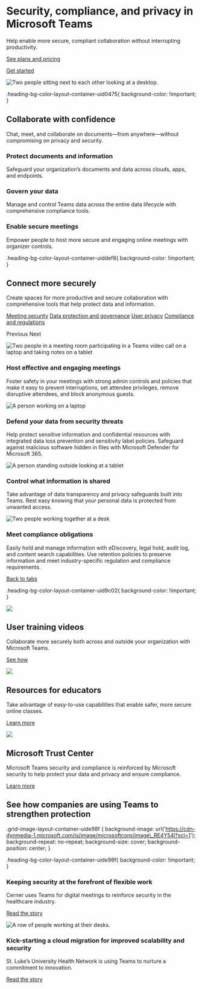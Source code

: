# Security, compliance, and privacy in Microsoft Teams

  

Help enable more secure, compliant collaboration without interrupting productivity.

[See plans and pricing](https://www.microsoft.com/en-us/microsoft-365/compare-microsoft-365-enterprise-plans)

[Get started](https://go.microsoft.com/fwlink/p/?linkid=873020&clcid=0x409&culture=en-us&country=us)

 ![Two people sitting next to each other looking at a desktop.](https://cdn-dynmedia-1.microsoft.com/is/image/microsoftcorp/Heroimage-Desktop_x2_1_RE4Y1BG?resMode=sharp2&op_usm=1.5,0.65,15,0&wid=3840&hei=1200&qlt=85)

.heading-bg-color-layout-container-uid0475{ background-color: !important; }

## Collaborate with confidence

Chat, meet, and collaborate on documents—from anywhere—without compromising on privacy and security.

### Protect documents and information

Safeguard your organization’s documents and data across clouds, apps, and endpoints.

### Govern your data

Manage and control Teams data across the entire data lifecycle with comprehensive compliance tools.

### Enable secure meetings

Empower people to host more secure and engaging online meetings with organizer controls.

.heading-bg-color-layout-container-uiddef8{ background-color: !important; }

## Connect more securely

Create spaces for more productive and secure collaboration with comprehensive tools that help protect data and information.

 

[Meeting security](https://www.microsoft.com/en-us/microsoft-teams/security?rtc=1#tabx7df91452a2844588a05a41a55938cbe8) [Data protection and governance](https://www.microsoft.com/en-us/microsoft-teams/security?rtc=1#tabx6ed7279748aa4d0d91be37ca4535097d) [User privacy](https://www.microsoft.com/en-us/microsoft-teams/security?rtc=1#tabxee736b8d586a4419a17a3176b2728756) [Compliance and regulations](https://www.microsoft.com/en-us/microsoft-teams/security?rtc=1#tabx6acecaf6c3404215bd9478391ae30819)

Previous Next

![Two people in a meeting room participating in a Teams video call on a laptop and taking notes on a tablet](https://cdn-dynmedia-1.microsoft.com/is/image/microsoftcorp/verticaltab01_RE4XRbG?resMode=sharp2&op_usm=1.5,0.65,15,0&wid=1100&hei=600&qlt=95&fit=constrain)

### Host effective and engaging meetings

Foster safety in your meetings with strong admin controls and policies that make it easy to prevent interruptions, set attendee privileges, remove disruptive attendees, and block anonymous guests.

![A person working on a laptop](https://cdn-dynmedia-1.microsoft.com/is/image/microsoftcorp/verticaltab03_RE4XRbM?resMode=sharp2&op_usm=1.5,0.65,15,0&wid=1100&hei=600&qlt=95&fit=constrain) 

### Defend your data from security threats

Help protect sensitive information and confidential resources with integrated data loss prevention and sensitivity label policies. Safeguard against malicious software hidden in files with Microsoft Defender for Microsoft 365.  

![ A person standing outside looking at a tablet ](https://cdn-dynmedia-1.microsoft.com/is/image/microsoftcorp/verticaltab02_RE4XRbJ?resMode=sharp2&op_usm=1.5,0.65,15,0&wid=1100&hei=600&qlt=100&fit=constrain) 

### Control what information is shared

Take advantage of data transparency and privacy safeguards built into Teams. Rest easy knowing that your personal data is protected from unwanted access.

![Two people working together at a desk ](https://cdn-dynmedia-1.microsoft.com/is/image/microsoftcorp/verticaltab04_RE4Y1BP?resMode=sharp2&op_usm=1.5,0.65,15,0&wid=1100&hei=600&qlt=100&fit=constrain) 

### Meet compliance obligations

Easily hold and manage information with eDiscovery, legal hold, audit log, and content search capabilities. Use retention policies to preserve information and meet industry-specific regulation and compliance requirements.

[Back to tabs](https://www.microsoft.com/en-us/microsoft-teams/security?rtc=1#tabx7df91452a2844588a05a41a55938cbe8-tab)

.heading-bg-color-layout-container-uid9c02{ background-color: !important; }

![](https://cdn-dynmedia-1.microsoft.com/is/image/microsoftcorp/icon02_2_RE4Y1BM?resMode=sharp2&op_usm=1.5,0.65,15,0&wid=45&hei=45&qlt=99&fit=constrain) 

## User training videos

Collaborate more securely both across and outside your organization with Microsoft Teams.

[See how](https://go.microsoft.com/fwlink/?linkid=2228124&clcid=0x409&culture=en-us&country=us)

![](https://cdn-dynmedia-1.microsoft.com/is/image/microsoftcorp/icon01_2_RE4Y1BJ?resMode=sharp2&op_usm=1.5,0.65,15,0&wid=45&hei=45&qlt=99&fit=constrain) 

## Resources for educators

Take advantage of easy-to-use capabilities that enable safer, more secure online classes.

[Learn more](https://www.microsoft.com/en-us/education/products/teams)

![](https://cdn-dynmedia-1.microsoft.com/is/image/microsoftcorp/icon03_2_RE4XRbu?resMode=sharp2&op_usm=1.5,0.65,15,0&wid=45&hei=45&qlt=99&fit=constrain) 

## Microsoft Trust Center

Microsoft Teams security and compliance is reinforced by Microsoft security to help protect your data and privacy and ensure compliance.

[Learn more](https://www.microsoft.com/en-us/trust-center)

## See how companies are using Teams to strengthen protection

.grid-image-layout-container-uide98f { background-image: url('https://cdn-dynmedia-1.microsoft.com/is/image/microsoftcorp/image\_RE4Y54l?scl=1'); background-repeat: no-repeat; background-size: cover; background-position: center; }

.heading-bg-color-layout-container-uide98f{ background-color: !important; }

### Keeping security at the forefront of flexible work

Cerner uses Teams for digital meetings to reinforce security in the healthcare industry.

[Read the story](https://go.microsoft.com/fwlink/?linkid=2227078&clcid=0x409&culture=en-us&country=us)

![A row of people working at their desks.](https://cdn-dynmedia-1.microsoft.com/is/image/microsoftcorp/Image-legacytile01-715x450-2x_RE4XRbx?resMode=sharp2&op_usm=1.5,0.65,15,0&wid=786&hei=443&qlt=75&fit=constrain)

### Kick-starting a cloud migration for improved scalability and security

St. Luke’s University Health Network is using Teams to nurture a commitment to innovation.

[Read the story](https://go.microsoft.com/fwlink/?linkid=2227079&clcid=0x409&culture=en-us&country=us)